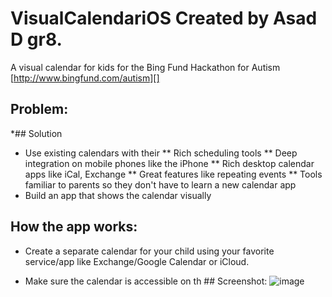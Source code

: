 VisualCalendariOS Created by Asad D gr8.
=================

A visual calendar for kids for the Bing Fund Hackathon for Autism [http://www.bingfund.com/autism][]

## Problem:
*## Solution
* Use existing calendars with their
** Rich scheduling tools
** Deep integration on mobile phones like the iPhone
** Rich desktop calendar apps like iCal, Exchange
** Great features like repeating events
** Tools familiar to parents so they don't have to learn a new calendar app
* Build an app that shows the calendar visually

## How the app works:
* Create a separate calendar for your child using your favorite service/app like Exchange/Google Calendar or iCloud.
* Make sure the calendar is accessible on th ## Screenshot:
![image][]

  [image]: http://visual-calendar.s3.amazonaws.com/screenshot.png "VisualCalendar"
